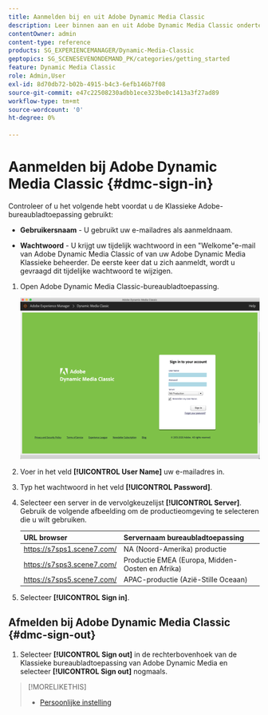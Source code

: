```yaml
---
title: Aanmelden bij en uit Adobe Dynamic Media Classic
description: Leer binnen aan en uit Adobe Dynamic Media Classic ondertekenen en met een server van het productiemilieu in Noord-Amerika (NA), of Europa, Midden-Oosten, Afrika (EMEA), of Azië-Stille Oceaan (APAC) verbinden.
contentOwner: admin
content-type: reference
products: SG_EXPERIENCEMANAGER/Dynamic-Media-Classic
geptopics: SG_SCENESEVENONDEMAND_PK/categories/getting_started
feature: Dynamic Media Classic
role: Admin,User
exl-id: 8d70db72-b02b-4915-b4c3-6efb146b7f08
source-git-commit: e47c22508230adbb1ece323be0c1413a3f27ad89
workflow-type: tm+mt
source-wordcount: '0'
ht-degree: 0%

---
```


<!-- UPDATE THIS TOPIC AFTER DECEMBER 31, 2020!!!!! -->

# Aanmelden bij Adobe Dynamic Media Classic {#dmc-sign-in}

Controleer of u het volgende hebt voordat u de Klassieke Adobe-bureaubladtoepassing gebruikt:

* **Gebruikersnaam**  - U gebruikt uw e-mailadres als aanmeldnaam.

* **Wachtwoord**  - U krijgt uw tijdelijk wachtwoord in een &quot;Welkome&quot;e-mail van Adobe Dynamic Media Classic of van uw Adobe Dynamic Media Klassieke beheerder. De eerste keer dat u zich aanmeldt, wordt u gevraagd dit tijdelijke wachtwoord te wijzigen.

1. Open Adobe Dynamic Media Classic-bureaubladtoepassing.

   ![Adobe Dynamic Media Classic aanmelden](/help/assets/dmclassic-login1.png)

1. Voer in het veld **[!UICONTROL User Name]** uw e-mailadres in.
1. Typ het wachtwoord in het veld **[!UICONTROL Password]**.
1. Selecteer een server in de vervolgkeuzelijst **[!UICONTROL Server]**.
Gebruik de volgende afbeelding om de productieomgeving te selecteren die u wilt gebruiken.

   | URL browser | Servernaam bureaubladtoepassing |
   | --- | --- |
   | https://s7sps1.scene7.com/ | NA (Noord-Amerika) productie |
   | https://s7sps3.scene7.com/ | Productie EMEA (Europa, Midden-Oosten en Afrika) |
   | https://s7sps5.scene7.com/ | APAC-productie (Azië-Stille Oceaan) |

1. Selecteer **[!UICONTROL Sign in]**.

## Afmelden bij Adobe Dynamic Media Classic {#dmc-sign-out}

1. Selecteer **[!UICONTROL Sign out]** in de rechterbovenhoek van de Klassieke bureaubladtoepassing van Adobe Dynamic Media en selecteer **[!UICONTROL Sign out]** nogmaals.

>[!MORELIKETHIS]
>
>* [Persoonlijke instelling](personal-setup.md#personal_setup)

